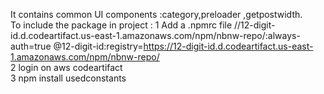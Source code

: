 It contains  common UI components :category,preloader ,getpostwidth.<br />
To include the package in project :
1 Add a .npmrc file
//12-digit-id.d.codeartifact.us-east-1.amazonaws.com/npm/nbnw-repo/:always-auth=true @12-digit-id:registry=https://12-digit-id.d.codeartifact.us-east-1.amazonaws.com/npm/nbnw-repo/ <br />
2 login on aws codeartifact <br />
3 npm install usedconstants
